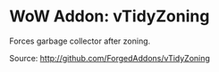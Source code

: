 WoW Addon: vTidyZoning
========================

Forces garbage collector after zoning.

Source: http://github.com/ForgedAddons/vTidyZoning
